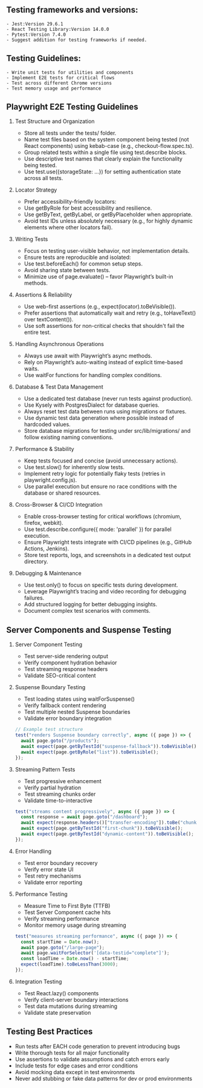 ## Testing frameworks and versions:

    - Jest:Version 29.6.1
    - React Testing Library:Version 14.0.0
    - Pytest:Version 7.4.0
    - Suggest addition for testing frameworks if needed.

## Testing Guidelines:

    - Write unit tests for utilities and components
    - Implement E2E tests for critical flows
    - Test across different Chrome versions
    - Test memory usage and performance

## Playwright E2E Testing Guidelines

1.  Test Structure and Organization

    - Store all tests under the tests/ folder.
    - Name test files based on the system component being tested (not React components) using kebab-case (e.g., checkout-flow.spec.ts).
    - Group related tests within a single file using test.describe blocks.
    - Use descriptive test names that clearly explain the functionality being tested.
    - Use test.use({storageState: ...}) for setting authentication state across all tests.

2.  Locator Strategy

    - Prefer accessibility-friendly locators:
    - Use getByRole for best accessibility and resilience.
    - Use getByText, getByLabel, or getByPlaceholder when appropriate.
    - Avoid test IDs unless absolutely necessary (e.g., for highly dynamic elements where other locators fail).

3.  Writing Tests

    - Focus on testing user-visible behavior, not implementation details.
    - Ensure tests are reproducible and isolated:
    - Use test.beforeEach() for common setup steps.
    - Avoid sharing state between tests.
    - Minimize use of page.evaluate() – favor Playwright’s built-in methods.

4.  Assertions & Reliability

    - Use web-first assertions (e.g., expect(locator).toBeVisible()).
    - Prefer assertions that automatically wait and retry (e.g., toHaveText() over textContent()).
    - Use soft assertions for non-critical checks that shouldn't fail the entire test.

5.  Handling Asynchronous Operations

    - Always use await with Playwright’s async methods.
    - Rely on Playwright’s auto-waiting instead of explicit time-based waits.
    - Use waitFor functions for handling complex conditions.

6.  Database & Test Data Management

    - Use a dedicated test database (never run tests against production).
    - Use Kysely with PostgresDialect for database queries.
    - Always reset test data between runs using migrations or fixtures.
    - Use dynamic test data generation where possible instead of hardcoded values.
    - Store database migrations for testing under src/lib/migrations/ and follow existing naming conventions.

7.  Performance & Stability

    - Keep tests focused and concise (avoid unnecessary actions).
    - Use test.slow() for inherently slow tests.
    - Implement retry logic for potentially flaky tests (retries in playwright.config.js).
    - Use parallel execution but ensure no race conditions with the database or shared resources.

8.  Cross-Browser & CI/CD Integration

    - Enable cross-browser testing for critical workflows (chromium, firefox, webkit).
    - Use test.describe.configure({ mode: 'parallel' }) for parallel execution.
    - Ensure Playwright tests integrate with CI/CD pipelines (e.g., GitHub Actions, Jenkins).
    - Store test reports, logs, and screenshots in a dedicated test output directory.

9.  Debugging & Maintenance
    - Use test.only() to focus on specific tests during development.
    - Leverage Playwright’s tracing and video recording for debugging failures.
    - Add structured logging for better debugging insights.
    - Document complex test scenarios with comments.

## Server Components and Suspense Testing

1. Server Component Testing

   - Test server-side rendering output
   - Verify component hydration behavior
   - Test streaming response headers
   - Validate SEO-critical content

2. Suspense Boundary Testing

   - Test loading states using waitForSuspense()
   - Verify fallback content rendering
   - Test multiple nested Suspense boundaries
   - Validate error boundary integration

   ```typescript
   // Example test structure
   test("renders Suspense boundary correctly", async ({ page }) => {
     await page.goto("/products");
     await expect(page.getByTestId("suspense-fallback")).toBeVisible();
     await expect(page.getByRole("list")).toBeVisible();
   });
   ```

3. Streaming Pattern Tests

   - Test progressive enhancement
   - Verify partial hydration
   - Test streaming chunks order
   - Validate time-to-interactive

   ```typescript
   test("streams content progressively", async ({ page }) => {
     const response = await page.goto("/dashboard");
     await expect(response.headers()["transfer-encoding"]).toBe("chunked");
     await expect(page.getByTestId("first-chunk")).toBeVisible();
     await expect(page.getByTestId("dynamic-content")).toBeVisible();
   });
   ```

4. Error Handling

   - Test error boundary recovery
   - Verify error state UI
   - Test retry mechanisms
   - Validate error reporting

5. Performance Testing

   - Measure Time to First Byte (TTFB)
   - Test Server Component cache hits
   - Verify streaming performance
   - Monitor memory usage during streaming

   ```typescript
   test("measures streaming performance", async ({ page }) => {
     const startTime = Date.now();
     await page.goto("/large-page");
     await page.waitForSelector('[data-testid="complete"]');
     const loadTime = Date.now() - startTime;
     expect(loadTime).toBeLessThan(3000);
   });
   ```

6. Integration Testing
   - Test React.lazy() components
   - Verify client-server boundary interactions
   - Test data mutations during streaming
   - Validate state preservation

## Testing Best Practices

- Run tests after EACH code generation to prevent introducing bugs
- Write thorough tests for all major functionality
- Use assertions to validate assumptions and catch errors early
- Include tests for edge cases and error conditions
- Avoid mocking data except in test environments
- Never add stubbing or fake data patterns for dev or prod environments
